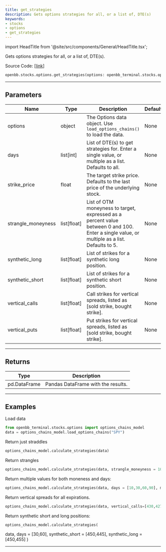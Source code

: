 ```yaml
---
title: get_strategies
description: Gets options strategies for all, or a list of, DTE(s)
keywords:
- stocks
- options
- get_strategies
---
```


import HeadTitle from '@site/src/components/General/HeadTitle.tsx';

<HeadTitle title="stocks.options.get_strategies - Reference | OpenBB SDK Docs" />

Gets options strategies for all, or a list of, DTE(s).

Source Code: [[link](https://github.com/OpenBB-finance/OpenBBTerminal/tree/main/openbb_terminal/stocks/options/options_chains_model.py#L1404)]

```python wordwrap
openbb.stocks.options.get_strategies(options: openbb_terminal.stocks.options.op_helpers.Options, days: Optional[list[int]] = None, straddle_strike: Optional[float] = 0, strangle_moneyness: Optional[list[float]] = None, synthetic_longs: Optional[list[float]] = None, synthetic_shorts: Optional[list[float]] = None, vertical_calls: Optional[list[float]] = None, vertical_puts: Optional[list[float]] = None)
```

---

## Parameters

| Name | Type | Description | Default | Optional |
| ---- | ---- | ----------- | ------- | -------- |
| options | object | The Options data object. Use `load_options_chains()` to load the data. | None | False |
| days | list[int] | List of DTE(s) to get strategies for. Enter a single value, or multiple as a list. Defaults to all. | None | True |
| strike_price | float | The target strike price. Defaults to the last price of the underlying stock. | None | True |
| strangle_moneyness | list[float] | List of OTM moneyness to target, expressed as a percent value between 0 and 100.<br/>Enter a single value, or multiple as a list. Defaults to 5. | None | True |
| synthetic_long | list[float] | List of strikes for a synthetic long position. | None | True |
| synthetic_short | list[float] | List of strikes for a synthetic short position. | None | True |
| vertical_calls | list[float] | Call strikes for vertical spreads, listed as [sold strike, bought strike]. | None | True |
| vertical_puts | list[float] | Put strikes for vertical spreads, listed as [sold strike, bought strike]. | None | True |


---

## Returns

| Type | Description |
| ---- | ----------- |
| pd.DataFrame | Pandas DataFrame with the results. |
---

## Examples


Load data

```python
from openbb_terminal.stocks.options import options_chains_model
data = options_chains_model.load_options_chains("SPY")
```


Return just straddles

```python
options_chains_model.calculate_strategies(data)
```


Return strangles

```python
options_chains_model.calculate_strategies(data, strangle_moneyness = 10)
```


Return multiple values for both moneness and days:

```python
options_chains_model.calculate_strategies(data, days = [10,30,60,90], moneyness = [2.5,-5,10,-20])
```


Return vertical spreads for all expirations.

```python
options_chains_model.calculate_strategies(data, vertical_calls=[430,427], vertical_puts=[420,426])
```


Return synthetic short and long positions:

```python
options_chains_model.calculate_strategies(
```


data, days = [30,60], synthetic_short = [450,445], synthetic_long = [450,455]
)

---

